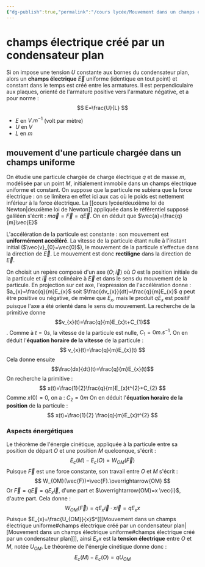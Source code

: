 ```yaml
---
{"dg-publish":true,"permalink":"/cours lycée/Mouvement dans un champs électrique uniforme/"}
---
```


# champs électrique créé par un condensateur plan
Si on impose une tension $U$ constante aux bornes du condensateur plan, alors un **champs électrique** $\vec{E}$ uniforme (identique en tout point) et constant dans le temps est créé entre les armatures. Il est perpendiculaire aux plaques, orienté de l'armature positive vers l'armature négative, et a pour norme : 
$$
E=\frac{U}{L}
$$
- $E$ en $V.m^{-1}$ (volt par mètre)
- $U$ en $V$
- $L$ en $m$
## mouvement d'une particule chargée dans un champs uniforme
On étudie une particule chargée de charge électrique $q$ et de masse $m$, modélisée par un point $M$, initialement immobile dans un champs électrique uniforme et constant. On suppose que la particule ne subiera que la force électrique : on se limitera en effet ici aux cas où le poids est nettement inférieur à la force électrique.
La [[cours lycée/deuxième loi de Newton\|deuxième loi de Newton]] appliquée dans le référentiel supposé galiléen s'écrit : $m\vec{a}=\vec{F}=q\vec{E}$.
On en déduit que $\vec{a}=\frac{q}{m}\vec{E}$

L'accélération de la particule est constante : son mouvement est **uniformément accéléré**.
La vitesse de la particule étant nulle à l'instant initial ($\vec{v}_{0}=\vec{0}$), le mouvement de la particule s'effectue dans la direction de $\vec{E}$.
Le mouvement est donc **rectiligne** dans la direction de $\vec{E}$.

On choisit un repère composé d'un axe ($O;\vec{i}$) où $O$ est la position initiale de la particule et $\vec{i}$ est colinéaire à $\vec{E}$ et dans le sens du mouvement de la particule. En projection sur cet axe, l'expression de l'accélération donne : $a_{x}=\frac{q}{m}E_{x}$ soit $\frac{dv_{x}}{dt}=\frac{q}{m}E_{x}$
$q$ peut être positive ou négative, de même que $E_{x}$, mais le produit $qE_{x}$ est positif puisque l'axe a été orienté dans le sens du mouvement.
La recherche de la primitive donne $$v_{x}(t)=\frac{q}{m}E_{x}t+C_{1}$$. Comme à $t=0s$, la vitesse de la particule est nulle, $C_{1}=0m.s ^{-1}$.
On en déduit l'**équation horaire de la vitesse** de la particule : 
$$
v_{x}(t)=\frac{q}{m}E_{x}(t)
$$
Cela donne ensuite $$\frac{dx}{dt}(t)=\frac{q}{m}E_{x}(t)$$
On recherche la primitive : 
$$
x(t)=\frac{1}{2}\frac{q}{m}E_{x}t^{2}+C_{2}
$$
Comme $x(0)=0$, on a : $C_{2}=0m$
On en déduit l'**équation horaire de la position** de la particule : 
$$
x(t)=\frac{1}{2} \frac{q}{m}E_{x}t^{2}
$$
### Aspects énergétiques
Le théorème de l'énergie cinétique, appliquée à la particule entre sa position de départ $O$ et une position $M$ quelconque, s'écrit : 
$$
E_{c}(M)-E_{c}(O)=W_{OM}(\vec{F})
$$
Puisque $\vec{F}$ est une force constante, son travail entre $O$ et $M$ s'écrit : 
$$
W_{OM}(\vec{F})=\vec{F}.\overrightarrow{OM}
$$
Or $\vec{F}=q\vec{E}=q E_{x} \vec{i}$, d'une part et $\overrightarrow{OM}=x \vec{i}$, d'autre part. Cela donne : 
$$
W_{OM}(\vec{F})=qE_{x}\vec{i}\cdot x\vec{i}=qE_{x}x
$$
Puisque $E_{x}=\frac{U_{OM}}{x}$^[[[Mouvement dans un champs électrique uniforme#champs électrique créé par un condensateur plan\|[Mouvement dans un champs électrique uniforme#champs électrique créé par un condensateur plan]]], ainsi $E_{x}x$ est la **tension électrique** entre $O$ et $M$, notée $U_{OM}$.
Le théorème de l'énergie cinétique donne donc : 
$$
E_{c}(M)-E_{c}(O)=qU_{OM}
$$